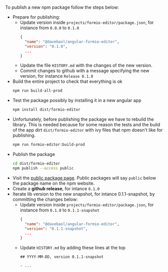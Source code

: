 To publish a new npm package follow the steps below:
- Prepare for publishing:
  - Update version inside `projects/formio-editor/package.json`, for instance from `0.0.0` to `0.1.0`
    ```json
    {
      "name": "@davebaol/angular-formio-editor",
      "version": "0.1.0",
      ...
    }
    ```
  - Update the file `HISTORY.md` with the changes of the new version. 
  - Commit changes to github with a message specifying the new version, for instance `Release 0.1.0`
- Build the entire project to check that everything is ok
  ```bash
  npm run build-all-prod
  ```
- Test the package possibly by installing it in a new angular app
  ```bash
  npm install dist/formio-editor
  ```
- Unfortunately, before publishing the package we have to rebuild the library. This is needed because for some reason the tests and the build of the app dirt `dist/formio-editor` with ivy files that npm doesn't like for publishing.
  ```bash
  npm run formio-editor:build-prod
  ```
- Publish the package
  ```bash
  cd dist/formio-editor
  npm publish --access public
  ```
- Visit the [public package page](https://www.npmjs.com/package/@davebaol/angular-formio-editor). Public packages will say `public` below the package name on the npm website.
- Create a **github release**, for intance `0.1.0`
- Iterate lib version to the new snapshot, for intance 0.1.1-snapshot, by committing the changes below:
  - Update version inside `projects/formio-editor/package.json`, for instance from `0.1.0` to `0.1.1-snapshot`
    ```json
    {
      "name": "@davebaol/angular-formio-editor",
      "version": "0.1.1-snapshot",
      ...
    }
    ```
  - Update `HISTORY.md` by adding these lines at the top
    ```
    ## YYYY-MM-DD, version 0.1.1-snapshot

    - ...

    ```
